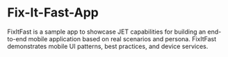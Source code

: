 # Fix-It-Fast-App
FixItFast is a sample app to showcase JET capabilities for building an end-to-end mobile application based on real scenarios and persona. FixItFast demonstrates mobile UI patterns, best practices, and device services.
